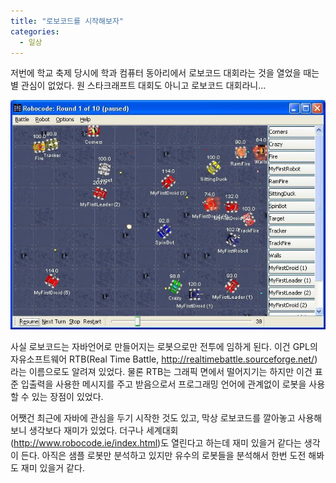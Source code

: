 ```yaml
---
title: "로보코드를 시작해보자"
categories:
  - 일상
---
```


저번에 학교 축제 당시에 학과 컴퓨터 동아리에서 로보코드 대회라는 것을 열었을 때는 별 관심이 없었다. 원 스타크래프트 대회도 아니고 로보코드 대회라니...  

![](/assets/images/posts/2004/09/fk200000000041.jpg)  
  
사실 로보코드는 자바언어로 만들어지는 로봇으로만 전투에 임하게 된다. 이건 GPL의 자유소프트웨어 RTB(Real Time Battle, <http://realtimebattle.sourceforge.net/>)라는 이름으로도 알려져 있었다. 물론 RTB는 그래픽 면에서 떨어지기는 하지만 이건 표준 입출력을 사용한 메시지를 주고 받음으로서 프로그래밍 언어에 관계없이 로봇을 사용할 수 있는 장점이 있었다.  
  
어쨋건 최근에 자바에 관심을 두기 시작한 것도 있고, 막상 로보코드를 깔아놓고 사용해 보니 생각보다 재미가 있었다. 더구나 세계대회(<http://www.robocode.ie/index.html>)도 열린다고 하는데 재미 있을거 같다는 생각이 든다. 아직은 샘플 로봇만 분석하고 있지만 유수의 로봇들을 분석해서 한번 도전 해봐도 재미 있을거 같다.
